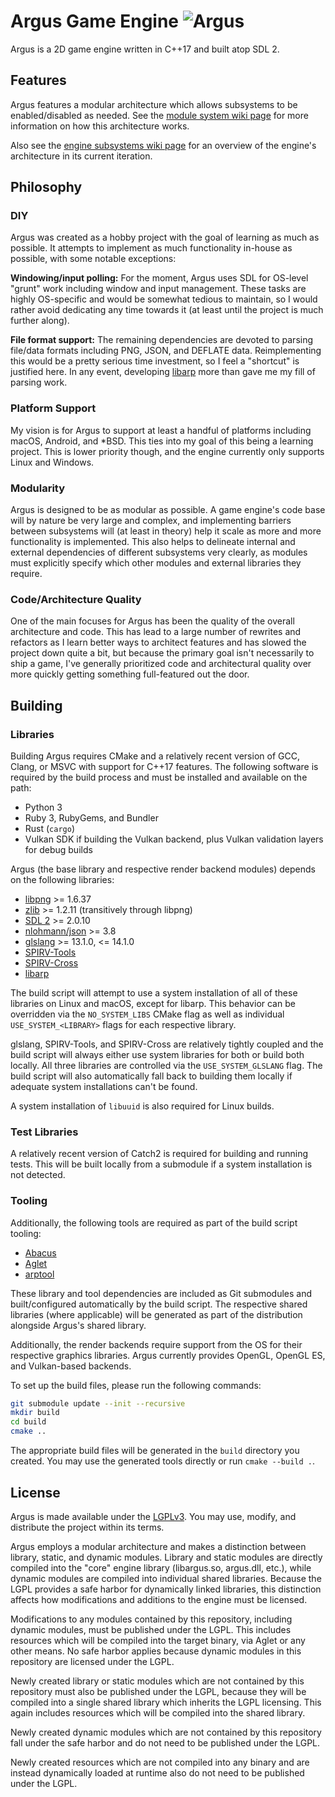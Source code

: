 # Argus Game Engine ![Argus](https://github.com/caseif/Argus/workflows/Argus/badge.svg)

Argus is a 2D game engine written in C++17 and built atop SDL 2.

## Features

Argus features a modular architecture which allows subsystems to be enabled/disabled as needed. See the
[module system wiki page](https://github.com/caseif/Argus/wiki/Module-System) for more information on how this
architecture works.

Also see the [engine subsystems wiki page](https://github.com/caseif/Argus/wiki/Engine-Subsystems) for an overview of
the engine's architecture in its current iteration.

## Philosophy

### DIY

Argus was created as a hobby project with the goal of learning as much as possible. It attempts to implement as much
functionality in-house as possible, with some notable exceptions:

**Windowing/input polling:** For the moment, Argus uses SDL for OS-level "grunt" work including window and input
management. These tasks are highly OS-specific and would be somewhat tedious to maintain, so I would rather avoid
dedicating any time towards it (at least until the project is much further along).

**File format support:** The remaining dependencies are devoted to parsing file/data formats including PNG, JSON, and
DEFLATE data. Reimplementing this would be a pretty serious time investment, so I feel a "shortcut" is justified here.
In any event, developing [libarp](https://github.com/caseif/libarp) more than gave me my fill of parsing work.

### Platform Support

My vision is for Argus to support at least a handful of platforms including macOS, Android, and *BSD. This ties into
my goal of this being a learning project. This is lower priority though, and the engine currently only supports Linux
and Windows.

### Modularity

Argus is designed to be as modular as possible. A game engine's code base will by nature be very large and complex, and
implementing barriers between subsystems will (at least in theory) help it scale as more and more functionality is
implemented. This also helps to delineate internal and external dependencies of different subsystems very clearly, as
modules must explicitly specify which other modules and external libraries they require.

### Code/Architecture Quality

One of the main focuses for Argus has been the quality of the overall architecture and code. This has lead to a large
number of rewrites and refactors as I learn better ways to architect features and has slowed the project down quite a
bit, but because the primary goal isn't necessarily to ship a game, I've generally prioritized code and architectural
quality over more quickly getting something full-featured out the door.

## Building

### Libraries

Building Argus requires CMake and a relatively recent version of GCC, Clang, or MSVC with support for C++17 features.
The following software is required by the build process and must be installed and available on the path:

- Python 3
- Ruby 3, RubyGems, and Bundler
- Rust (`cargo`)
- Vulkan SDK if building the Vulkan backend, plus Vulkan validation layers for debug builds

Argus (the base library and respective render backend modules) depends on the following libraries:

- [libpng](https://github.com/glennrp/libpng) >= 1.6.37
- [zlib](https://github.com/madler/zlib) >= 1.2.11 (transitively through libpng)
- [SDL 2](https://github.com/libsdl-org/SDL) >= 2.0.10
- [nlohmann/json](https://github.com/nlohmann/json) >= 3.8
- [glslang](https://github.com/KhronosGroup/glslang) >= 13.1.0, <= 14.1.0
- [SPIRV-Tools](https://github.com/KhronosGroup/SPIRV-Tools)
- [SPIRV-Cross](https://github.com/KhronosGroup/SPIRV-Cross)
- [libarp](https://github.com/caseif/libarp)

The build script will attempt to use a system installation of all of these libraries on Linux and macOS, except for
libarp. This behavior can be overridden via the `NO_SYSTEM_LIBS` CMake flag as well as individual `USE_SYSTEM_<LIBRARY>`
flags for each respective library.

glslang, SPIRV-Tools, and SPIRV-Cross are relatively tightly coupled and the build script will always either use system
libraries for both or build both locally. All three libraries are controlled via the `USE_SYSTEM_GLSLANG` flag. The
build script will also automatically fall back to building them locally if adequate system installations can't be
found.

A system installation of `libuuid` is also required for Linux builds.

### Test Libraries

A relatively recent version of Catch2 is required for building and running tests. This will be built locally from a
submodule if a system installation is not detected.

### Tooling

Additionally, the following tools are required as part of the build script tooling:

- [Abacus](https://github.com/caseif/Abacus)
- [Aglet](https://github.com/caseif/Aglet)
- [arptool](https://github.com/caseif/arptool)

These library and tool dependencies are included as Git submodules and built/configured automatically by the build
script. The respective shared libraries (where applicable) will be generated as part of the distribution alongside
Argus's shared library.

Additionally, the render backends require support from the OS for their respective graphics libraries. Argus currently
provides OpenGL, OpenGL ES, and Vulkan-based backends.

To set up the build files, please run the following commands:

```bash
git submodule update --init --recursive
mkdir build
cd build
cmake ..
```

The appropriate build files will be generated in the `build` directory you created. You may use the generated tools
directly or run `cmake --build .`.

## License

Argus is made available under the [LGPLv3](https://opensource.org/licenses/LGPL-3.0). You may use, modify, and
distribute the project within its terms.

Argus employs a modular architecture and makes a distinction between library, static, and dynamic modules. Library and
static modules are directly compiled into the "core" engine library (libargus.so, argus.dll, etc.), while dynamic
modules are compiled into individual shared libraries. Because the LGPL provides a safe harbor for dynamically linked
libraries, this distinction affects how modifications and additions to the engine must be licensed.

Modifications to any modules contained by this repository, including dynamic modules, must be published under the LGPL.
This includes resources which will be compiled into the target binary, via Aglet or any other means. No safe harbor
applies because dynamic modules in this repository are licensed under the LGPL.

Newly created library or static modules which are not contained by this repository must also be published under the
LGPL, because they will be compiled into a single shared library which inherits the LGPL licensing. This again includes
resources which will be compiled into the shared library.

Newly created dynamic modules which are not contained by this repository fall under the safe harbor and do not need to
be published under the LGPL.

Newly created resources which are not compiled into any binary and are instead dynamically loaded at runtime also do not
need to be published under the LGPL.
